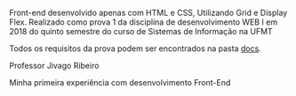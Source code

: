 Front-end desenvolvido apenas com HTML e CSS, Utilizando Grid e Display Flex. Realizado como prova 1 da disciplina de desenvolvimento WEB I em 2018 do quinto semestre do curso de Sistemas de Informação na UFMT

Todos os requisitos da prova podem ser encontrados na pasta [docs](https://github.com/chireia/chireia.github.io/tree/master/docs).

Professor Jivago Ribeiro

Minha primeira experiência com desenvolvimento Front-End
